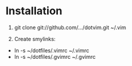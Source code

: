 Installation
============


1.  git clone git://github.com/.../dotvim.git ~/.vim

2. Create smylinks:

  - ln -s ~/dotfiles/.vimrc ~/.vimrc
  - ln -s ~/dotfiles/.gvimrc ~/.gvimrc
